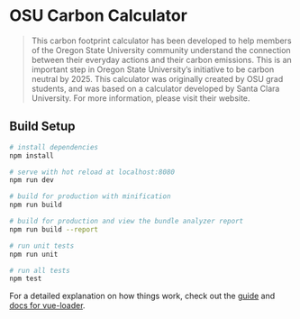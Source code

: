 # OSU Carbon Calculator

> This carbon footprint calculator has been developed to help members of the Oregon State University community understand the connection between their everyday actions and their carbon emissions. This is an important step in Oregon State University’s initiative to be carbon neutral by 2025. This calculator was originally created by OSU grad students, and was based on a calculator developed by Santa Clara University. For more information, please visit their website.

## Build Setup

``` bash
# install dependencies
npm install

# serve with hot reload at localhost:8080
npm run dev

# build for production with minification
npm run build

# build for production and view the bundle analyzer report
npm run build --report

# run unit tests
npm run unit

# run all tests
npm test
```

For a detailed explanation on how things work, check out the [guide](http://vuejs-templates.github.io/webpack/) and [docs for vue-loader](http://vuejs.github.io/vue-loader).
